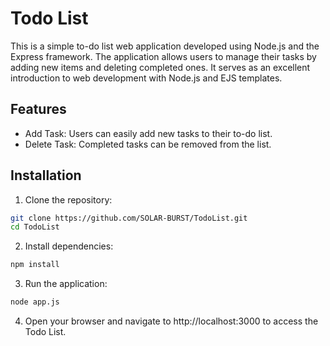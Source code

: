 # Todo List 
This is a simple to-do list web application developed using Node.js and the Express framework. The application allows users to manage their tasks by adding new items and deleting completed ones. It serves as an excellent introduction to web development with Node.js and EJS templates.

## Features
* Add Task: Users can easily add new tasks to their to-do list.
* Delete Task: Completed tasks can be removed from the list.


## Installation
1. Clone the repository:
~~~bash
git clone https://github.com/SOLAR-BURST/TodoList.git
cd TodoList
~~~
2. Install dependencies:
~~~bash
npm install
~~~
3. Run the application:
~~~bash
node app.js
~~~
4. Open your browser and navigate to http://localhost:3000 to access the Todo List.
